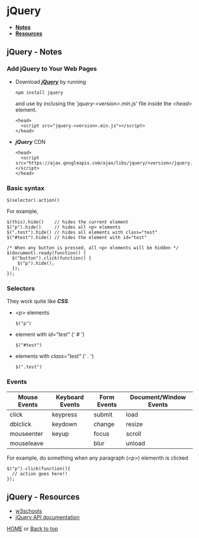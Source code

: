 # jQuery

- [**Notes**](#jquery---notes)
- [**Resources**](#jquery---resources)

## jQuery - Notes

### Add jQuery to Your Web Pages

- Download [***jQuery***](https://jquery.com/download/) by running

      npm install jquery
  and use by inclusing the '*jquery-\<version>.min.js*' file inside the *\<head>* element.

      <head>
        <script src="jquery-<version>.min.js"></script>
      </head>

- ***jQuery*** CDN

      <head>
        <script src="https://ajax.googleapis.com/ajax/libs/jquery/<version>/jquery.min.js"></script>
      </head>

### Basic syntax

    $(selector).action()
For example,

    $(this).hide()    // hides the current element
    $("p").hide()     // hides all <p> elements
    $(".test").hide() // hides all elements with class="test"
    $("#test").hide() // hides the element with id="test"

    /* When any button is pressed, all <p> elements will be hidden */
    $(document).ready(function() {
      $("button").click(function() {
        $("p").hide();
      });
    });

### Selectors

They work quite like ***CSS***.

- *\<p>* elements

      $("p")
- element with *id="test"* (' *#* ')

      $("#test")
- elements with *class="test"* (' *.* ')

      $(".test")

### Events

| Mouse Events | Keyboard Events | Form Events | Document/Window Events |
| ----------- | ----------- | ----------- | ----------- |
| click | keypress | submit | load |
| dblclick | keydown | change | resize |
| mouseenter | keyup | focus | scroll |
| mouseleave |  | blur | unload |

For example, do something when any paragraph (*\<p>*) elementh is clicked

    $("p").click(function(){
      // action goes here!!
    });

## jQuery - Resources

- [w3schools](https://www.w3schools.com/jquery/default.asp)
- [jQuery API documentation](https://api.jquery.com)

[HOME](https://github.com/Stratis-Dermanoutsos/Full-Stack-2021#full-stack-roadmap-2021) or [Back to top](#jquery)
